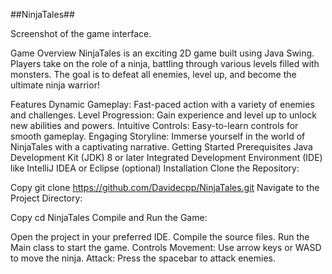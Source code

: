 ##NinjaTales##

Screenshot of the game interface.

Game Overview
NinjaTales is an exciting 2D game built using Java Swing. Players take on the role of a ninja, battling through various levels filled with monsters. The goal is to defeat all enemies, level up, and become the ultimate ninja warrior!

Features
Dynamic Gameplay: Fast-paced action with a variety of enemies and challenges.
Level Progression: Gain experience and level up to unlock new abilities and powers.
Intuitive Controls: Easy-to-learn controls for smooth gameplay.
Engaging Storyline: Immerse yourself in the world of NinjaTales with a captivating narrative.
Getting Started
Prerequisites
Java Development Kit (JDK) 8 or later
Integrated Development Environment (IDE) like IntelliJ IDEA or Eclipse (optional)
Installation
Clone the Repository:

Copy
git clone https://github.com/Davidecpp/NinjaTales.git
Navigate to the Project Directory:

Copy
cd NinjaTales
Compile and Run the Game:

Open the project in your preferred IDE.
Compile the source files.
Run the Main class to start the game.
Controls
Movement: Use arrow keys or WASD to move the ninja.
Attack: Press the spacebar to attack enemies.
